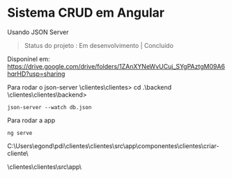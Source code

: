 # Sistema CRUD em Angular

Usando JSON Server

> Status do projeto : Em desenvolvimento | Concluído <ok>

Disponínel em:
https://drive.google.com/drive/folders/1ZAnXYNeWvUCuj_SYgPAztgM09A6hqrHD?usp=sharing

Para rodar o json-server
\clientes\clientes> cd .\backend\
\clientes\clientes\backend> 
```
json-server --watch db.json
```


Para rodar a app
```
ng serve
```
C:\Users\egond\pdi\clientes\clientes\src\app\componentes\clientes\criar-cliente\

\clientes\clientes\src\app\
